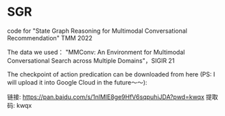 # SGR

code for "State Graph Reasoning for Multimodal Conversational Recommendation" TMM 2022

The data we used： "MMConv: An Environment for Multimodal Conversational Search across Multiple Domains"，SIGIR 21



The checkpoint of action predication can be downloaded from here (PS: I will upload it into Google Cloud in the future～～):

链接: https://pan.baidu.com/s/1nlMlE8ge9HfV6sqpuhiJDA?pwd=kwqx 提取码: kwqx
